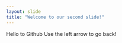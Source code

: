 ```yaml
---
layout: slide
title: "Welcome to our second slide!"
---
```

Hello to Github
Use the left arrow to go back!
